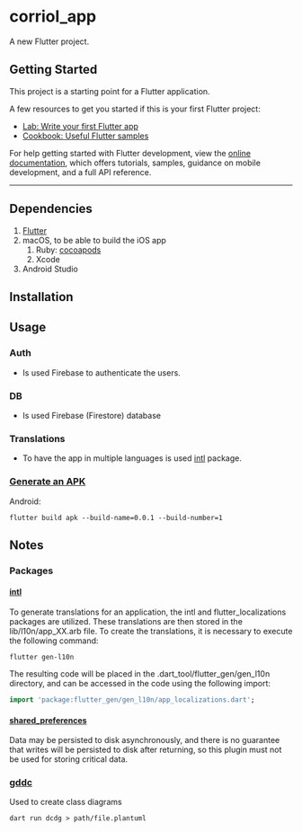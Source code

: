 # corriol_app

A new Flutter project.

## Getting Started

This project is a starting point for a Flutter application.

A few resources to get you started if this is your first Flutter project:

- [Lab: Write your first Flutter app](https://docs.flutter.dev/get-started/codelab)
- [Cookbook: Useful Flutter samples](https://docs.flutter.dev/cookbook)

For help getting started with Flutter development, view the
[online documentation](https://docs.flutter.dev/), which offers tutorials,
samples, guidance on mobile development, and a full API reference.

---

## Dependencies

1. [Flutter](https://docs.flutter.dev/get-started/install)
2. macOS, to be able to build the iOS app
   1. Ruby: [cocoapods](https://guides.cocoapods.org/using/getting-started.html#installation)
   2. Xcode
3. Android Studio

## Installation

## Usage

### Auth

- Is used Firebase to authenticate the users.

### DB

- Is used Firebase (Firestore) database

### Translations

- To have the app in multiple languages is used [intl](#intl) package.

### [Generate an APK](https://docs.flutter.dev/deployment/android)

Android:

```shell
flutter build apk --build-name=0.0.1 --build-number=1
```

## Notes

### Packages

#### [intl](https://pub.dev/packages/intl)

To generate translations for an application, the intl and flutter_localizations packages are utilized. These translations are then stored in the lib/l10n/app_XX.arb file.
To create the translations, it is necessary to execute the following command:

```shell
flutter gen-l10n
```

The resulting code will be placed in the .dart_tool/flutter_gen/gen_l10n directory, and can be accessed in the code using the following import:

```Dart
import 'package:flutter_gen/gen_l10n/app_localizations.dart';
```

#### [shared_preferences](https://pub.dev/packages/shared_preferences)

Data may be persisted to disk asynchronously, and there is no guarantee that writes will be persisted to disk after returning, so this plugin must not be used for storing critical data.

### [gddc](https://pub.dev/packages/dcdg)

Used to create class diagrams

```shell
dart run dcdg > path/file.plantuml
``````
